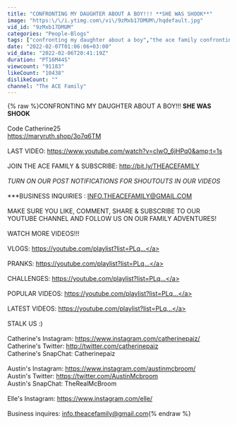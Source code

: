 ```yaml
---
title: "CONFRONTING MY DAUGHTER ABOUT A BOY!!! **SHE WAS SHOOK**"
image: "https:\/\/i.ytimg.com\/vi\/9zMxb17DMUM\/hqdefault.jpg"
vid_id: "9zMxb17DMUM"
categories: "People-Blogs"
tags: ["confronting my daughter about a boy","the ace family confronting my daughter about a boy","ace family confronting my daughter about a boy"]
date: "2022-02-07T01:06:06+03:00"
vid_date: "2022-02-06T20:41:19Z"
duration: "PT16M44S"
viewcount: "91183"
likeCount: "10438"
dislikeCount: ""
channel: "The ACE Family"
---
```

{% raw %}CONFRONTING MY DAUGHTER ABOUT A BOY!!! **SHE WAS SHOOK**<br /><br />Code Catherine25 <br /><a rel="nofollow" target="blank" href="https://maryruth.shop/3o7q6TM">https://maryruth.shop/3o7q6TM</a><br /><br />LAST VIDEO: <a rel="nofollow" target="blank" href="https://www.youtube.com/watch?v=cIwO_6jHPq0&amp;t=1s">https://www.youtube.com/watch?v=cIwO_6jHPq0&amp;t=1s</a><br /><br />JOIN THE ACE FAMILY &amp; SUBSCRIBE: <a rel="nofollow" target="blank" href="http://bit.ly/THEACEFAMILY">http://bit.ly/THEACEFAMILY</a> <br /><br />*TURN ON OUR POST NOTIFICATIONS FOR SHOUTOUTS IN OUR VIDEOS*<br /><br />***BUSINESS INQUIRIES : INFO.THEACEFAMILY@GMAIL.COM<br /><br />MAKE SURE YOU LIKE, COMMENT, SHARE &amp; SUBSCRIBE TO OUR YOUTUBE CHANNEL AND FOLLOW US ON OUR FAMILY ADVENTURES!<br /><br />WATCH MORE VIDEOS!!! <br /><br />VLOGS: <a rel="nofollow" target="blank" href="https://youtube.com/playlist?list=PLq...">https://youtube.com/playlist?list=PLq...</a><br /><br />PRANKS: <a rel="nofollow" target="blank" href="https://youtube.com/playlist?list=PLq...">https://youtube.com/playlist?list=PLq...</a><br /><br />CHALLENGES: <a rel="nofollow" target="blank" href="https://youtube.com/playlist?list=PLq...">https://youtube.com/playlist?list=PLq...</a><br /><br />POPULAR VIDEOS: <a rel="nofollow" target="blank" href="https://youtube.com/playlist?list=PLq...">https://youtube.com/playlist?list=PLq...</a><br /><br />LATEST VIDEOS: <a rel="nofollow" target="blank" href="https://youtube.com/playlist?list=PLq...">https://youtube.com/playlist?list=PLq...</a> <br /><br />STALK US :)<br /><br />Catherine's Instagram: <a rel="nofollow" target="blank" href="https://www.instagram.com/catherinepaiz/">https://www.instagram.com/catherinepaiz/</a><br />Catherine's Twitter: <a rel="nofollow" target="blank" href="http://twitter.com/catherinepaiz">http://twitter.com/catherinepaiz</a><br />Catherine's SnapChat: Catherinepaiz<br /><br />Austin's Instagram: <a rel="nofollow" target="blank" href="https://www.instagram.com/austinmcbroom/">https://www.instagram.com/austinmcbroom/</a><br />Austin's Twitter: <a rel="nofollow" target="blank" href="https://twitter.com/AustinMcbroom">https://twitter.com/AustinMcbroom</a><br />Austin's SnapChat: TheRealMcBroom<br /><br />Elle's Instagram: <a rel="nofollow" target="blank" href="https://www.instagram.com/elle/">https://www.instagram.com/elle/</a><br /><br />Business inquires: info.theacefamily@gmail.com{% endraw %}
